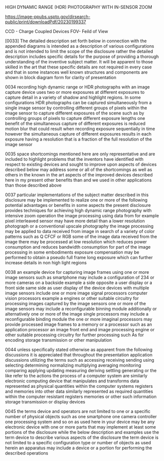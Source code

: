 HIGH DYNAMIC RANGE (HDR) PHOTOGRAPHY WITH IN-SENSOR ZOOM 

https://image-ppubs.uspto.gov/dirsearch-public/print/downloadPdf/20230199337


CCD - Charge Coupled Devices
FOV- Feild of View

[0033] The detailed description set forth below in connection with the appended diagrams is intended as a description of various configurations and is not intended to limit the scope of the disclosure rather the detailed description includes specific details for the purpose of providing a thorough understanding of the inventive subject matter.  It will be apparent to those skilled in the art that these specific details are not required in every case and that in some instances well known structures and components are shown in block diagram form for clarity of presentation

0034 recording high dynamic range or HDR photographs with an image capture device uses two or more exposures at different exposures to capture detail in a variety of shadow and highlight regions. In some configurations HDR photographs can be captured simultaneously from a single image sensor by controlling different groups of pixels within the image sensor to capture different exposures of the scene such as by controlling groups of pixels to capture different exposure lengths one benefit of the simultaneous capture of different exposures is reduced motion blur that could result when recording exposure sequentially in time however the simultaneous capture of different exposures results in each exposure having a resolution that is a fraction of the full resolution of the image sensor

0035 space shortcomings mentioned here are only representative and are included to highlight problems that the inventors have identified with respect to existing devices and sought to improve upon aspects of devices described below may address some or all of the shortcomings as well as others in the known in the art aspects of the improved devices described here in my present other benefits than and we used in other applications than those described above

0037 particular implementations of the subject matter described in this disclosure may be implemented to realize one or more of the following potential advantages or benefits in some aspects the present disclosure provides techniques for achieving high dynamic range photography with intensive zoom operation the image processing using data from for example pixel interleaved sensor may have more detail than a lower resolution photograph or a conventional upscale photography the image processing may be applied to data received from image in search of a variety of color patterns such as Q CFCF or RGB some of the image data received from the image there may be processed at low resolution which reduces power consumption and reduces bandwidth consumption for part of the image processing in some embodiments exposure compensation may be performed to obtain a pseudo full frame long exposure which can further increase details in non high light regions

0038 an example device for capturing image frames using one or more image sensors such as smartphone may include a configuration of 234 or more cameras on a backside example a side opposite a user display or a front side same side as user display of the device devices with multiple image sensors include one or more image signal processors computer vision processors example a engines or other suitable circuitry for processing images captured by the image sensors one or more of the image sensors may include a reconfigurable binning module additionally or alternatively one or more of the image single processors may include a reconfigurable binding module the one or more imaginal processors may provide processed image frames to a memory or a processor such as an application processor an image front end and image processing engine or other suitable processing circuitry for further processing such As for encoding storage transmission or other manipulation

0044 unless specifically stated otherwise as apparent from the following discussions it is appreciated that throughout the presentation application discussions utilizing the terms such as accessing receiving sending using selecting determining normalizing multiplying averaging monitoring comparing applying updating measuring deriving settling generating or the like refer to the actions the process of a computer system are similarly electronic computing device that manipulates and transforms data represented as physical quantities within the computer systems registers and memories into other data similarly represented as required quantities within the computer resistant registers memories or other such information storage transmission or display devices

0045 the terms device and operators are not limited to one or a specific number of physical objects such as one smartphone one camera controller one processing system and so on as used here in your device may be any electronic device with one or more parts that may implement at least some portions of the disclosure while the below description and examples use the term device to describe various aspects of the disclosure the term device is not limited to a specific configuration type or number of objects as used herein an apparatus may include a device or a portion for performing the described operations

